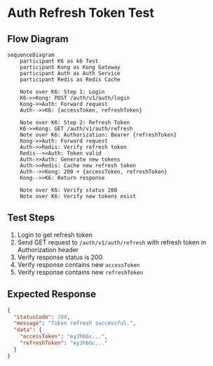 # Auth Refresh Token Test

## Flow Diagram

```mermaid
sequenceDiagram
    participant K6 as k6 Test
    participant Kong as Kong Gateway
    participant Auth as Auth Service
    participant Redis as Redis Cache

    Note over K6: Step 1: Login
    K6->>Kong: POST /auth/v1/auth/login
    Kong->>Auth: Forward request
    Auth-->>K6: {accessToken, refreshToken}
    
    Note over K6: Step 2: Refresh Token
    K6->>Kong: GET /auth/v1/auth/refresh
    Note over K6: Authorization: Bearer {refreshToken}
    Kong->>Auth: Forward request
    Auth->>Redis: Verify refresh token
    Redis-->>Auth: Token valid
    Auth->>Auth: Generate new tokens
    Auth->>Redis: Cache new refresh token
    Auth-->>Kong: 200 + {accessToken, refreshToken}
    Kong-->>K6: Return response
    
    Note over K6: Verify status 200
    Note over K6: Verify new tokens exist
```

## Test Steps

1. Login to get refresh token
2. Send GET request to `/auth/v1/auth/refresh` with refresh token in Authorization header
3. Verify response status is 200
4. Verify response contains new `accessToken`
5. Verify response contains new `refreshToken`

## Expected Response

```json
{
  "statusCode": 200,
  "message": "Token refresh successful.",
  "data": {
    "accessToken": "eyJhbGc...",
    "refreshToken": "eyJhbGc..."
  }
}
```

